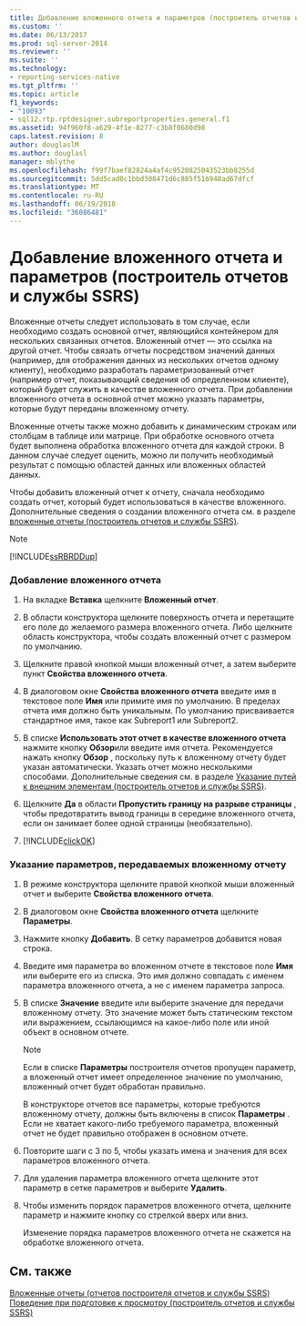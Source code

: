 ```yaml
---
title: Добавление вложенного отчета и параметров (построитель отчетов и службы SSRS) | Документы Майкрософт
ms.custom: ''
ms.date: 06/13/2017
ms.prod: sql-server-2014
ms.reviewer: ''
ms.suite: ''
ms.technology:
- reporting-services-native
ms.tgt_pltfrm: ''
ms.topic: article
f1_keywords:
- "10093"
- sql12.rtp.rptdesigner.subreportproperties.general.f1
ms.assetid: 94f960f8-a629-4f1e-8277-c3b8f0680d98
caps.latest.revision: 8
author: douglaslM
ms.author: douglasl
manager: mblythe
ms.openlocfilehash: f99f7baef82824a4af4c9520825043523bb8255d
ms.sourcegitcommit: 5dd5cad0c1bbd308471d6c885f516948ad67dfcf
ms.translationtype: MT
ms.contentlocale: ru-RU
ms.lasthandoff: 06/19/2018
ms.locfileid: "36086481"
---
```

# <a name="add-a-subreport-and-parameters-report-builder-and-ssrs"></a>Добавление вложенного отчета и параметров (построитель отчетов и службы SSRS)
  Вложенные отчеты следует использовать в том случае, если необходимо создать основной отчет, являющийся контейнером для нескольких связанных отчетов. Вложенный отчет — это ссылка на другой отчет. Чтобы связать отчеты посредством значений данных (например, для отображения данных из нескольких отчетов одному клиенту), необходимо разработать параметризованный отчет (например отчет, показывающий сведения об определенном клиенте), который будет служить в качестве вложенного отчета. При добавлении вложенного отчета в основной отчет можно указать параметры, которые будут переданы вложенному отчету.  
  
 Вложенные отчеты также можно добавить к динамическим строкам или столбцам в таблице или матрице. При обработке основного отчета будет выполнена обработка вложенного отчета для каждой строки. В данном случае следует оценить, можно ли получить необходимый результат с помощью областей данных или вложенных областей данных.  
  
 Чтобы добавить вложенный отчет к отчету, сначала необходимо создать отчет, который будет использоваться в качестве вложенного. Дополнительные сведения о создании вложенного отчета см. в разделе [вложенные отчеты &#40;построитель отчетов и службы SSRS&#41;](subreports-report-builder-and-ssrs.md).  
  
> [!NOTE]  
>  [!INCLUDE[ssRBRDDup](../../includes/ssrbrddup-md.md)]  
  
### <a name="to-add-a-subreport"></a>Добавление вложенного отчета  
  
1.  На вкладке **Вставка** щелкните **Вложенный отчет**.  
  
2.  В области конструктора щелкните поверхность отчета и перетащите его поле до желаемого размера вложенного отчета. Либо щелкните область конструктора, чтобы создать вложенный отчет с размером по умолчанию.  
  
3.  Щелкните правой кнопкой мыши вложенный отчет, а затем выберите пункт **Свойства вложенного отчета**.  
  
4.  В диалоговом окне **Свойства вложенного отчета** введите имя в текстовое поле **Имя** или примите имя по умолчанию. В пределах отчета имя должно быть уникальным. По умолчанию присваивается стандартное имя, такое как Subreport1 или Subreport2.  
  
5.  В списке **Использовать этот отчет в качестве вложенного отчета** нажмите кнопку **Обзор**или введите имя отчета. Рекомендуется нажать кнопку **Обзор** , поскольку путь к вложенному отчету будет указан автоматически. Указать отчет можно несколькими способами. Дополнительные сведения см. в разделе [Указание путей к внешним элементам (построитель отчетов и службы SSRS)](specifying-paths-to-external-items-report-builder-and-ssrs.md).  
  
6.  Щелкните **Да** в области **Пропустить границу на разрыве страницы** , чтобы предотвратить вывод границы в середине вложенного отчета, если он занимает более одной страницы (необязательно).  
  
7.  [!INCLUDE[clickOK](../../includes/clickok-md.md)]  
  
### <a name="to-specify-parameters-to-pass-to-a-subreport"></a>Указание параметров, передаваемых вложенному отчету  
  
1.  В режиме конструктора щелкните правой кнопкой мыши вложенный отчет и выберите **Свойства вложенного отчета**.  
  
2.  В диалоговом окне **Свойства вложенного отчета** щелкните **Параметры**.  
  
3.  Нажмите кнопку **Добавить**. В сетку параметров добавится новая строка.  
  
4.  Введите имя параметра во вложенном отчете в текстовое поле **Имя** или выберите его из списка. Это имя должно совпадать с именем параметра вложенного отчета, а не с именем параметра запроса.  
  
5.  В списке **Значение** введите или выберите значение для передачи вложенному отчету. Это значение может быть статическим текстом или выражением, ссылающимся на какое-либо поле или иной объект в основном отчете.  
  
    > [!NOTE]  
    >  Если в списке **Параметры** построителя отчетов пропущен параметр, а вложенный отчет имеет определенное значение по умолчанию, вложенный отчет будет обработан правильно.  
    >   
    >  В конструкторе отчетов все параметры, которые требуются вложенному отчету, должны быть включены в список **Параметры** . Если не хватает какого-либо требуемого параметра, вложенный отчет не будет правильно отображен в основном отчете.  
  
6.  Повторите шаги с 3 по 5, чтобы указать имена и значения для всех параметров вложенного отчета.  
  
7.  Для удаления параметра вложенного отчета щелкните этот параметр в сетке параметров и выберите **Удалить**.  
  
8.  Чтобы изменить порядок параметров вложенного отчета, щелкните параметр и нажмите кнопку со стрелкой вверх или вниз.  
  
     Изменение порядка параметров вложенного отчета не скажется на обработке вложенного отчета.  
  
## <a name="see-also"></a>См. также  
 [Вложенные отчеты &#40;отчетов построителя отчетов и службы SSRS&#41;](subreports-report-builder-and-ssrs.md)   
 [Поведение при подготовке к просмотру (построитель отчетов и службы SSRS)](rendering-behaviors-report-builder-and-ssrs.md)  
  
  